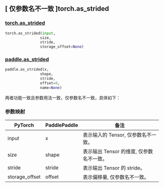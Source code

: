 ## [ 仅参数名不一致 ]torch.as_strided
### [torch.as_strided](https://pytorch.org/docs/stable/generated/torch.as_strided.html?highlight=as_strided#torch.as_strided)

```python
torch.as_strided(input,
                size,
                stride,
                storage_offset=None)
```

### [paddle.as_strided](https://www.paddlepaddle.org.cn/documentation/docs/zh/develop/api/paddle/as_strided_cn.html#as-strided)

```python
paddle.as_strided(x,
                shape,
                stride,
                offset=0,
                name=None)
```

两者功能一致且参数用法一致，仅参数名不一致，具体如下：
### 参数映射
| PyTorch       | PaddlePaddle | 备注                                                   |
| ------------- | ------------ | ------------------------------------------------------ |
| input          | x         | 表示输入的 Tensor, 仅参数名不一致。                                     |
| size           | shape            | 表示输出 Tensor 的维度, 仅参数名不一致。               |
| stride           | stride            | 表示输出 Tensor 的 stride。               |
| storage_offset   | offset            | 表示偏移量, 仅参数名不一致。    |
